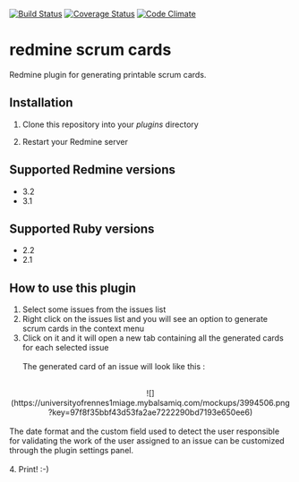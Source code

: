 
[![Build Status](https://api.travis-ci.org/echoes-tech/redmine_scrum_cards.svg)](https://travis-ci.org/echoes-tech/redmine_scrum_cards)
[![Coverage Status](https://coveralls.io/repos/echoes-tech/redmine_scrum_cards/badge.svg?branch=develop&service=github)](https://coveralls.io/github/echoes-tech/redmine_scrum_cards?branch=develop)
[![Code Climate](https://codeclimate.com/github/echoes-tech/redmine_scrum_cards/badges/gpa.svg)](https://codeclimate.com/github/echoes-tech/redmine_scrum_cards)

# redmine scrum cards

Redmine plugin for generating printable scrum cards.

## Installation

1. Clone this repository into your _plugins_ directory

2. Restart your Redmine server

## Supported Redmine versions

- 3.2
- 3.1

## Supported Ruby versions

- 2.2
- 2.1

## How to use this plugin

1. Select some issues from the issues list
2. Right click on the issues list and you will see an option to generate scrum cards in the context menu
3. Click on it and it will open a new tab containing all the generated cards for each selected issue <br/><br/>
The generated card of an issue will look like this : <br/><br/>
<center>
![](https://universityofrennes1miage.mybalsamiq.com/mockups/3994506.png?key=97f8f35bbf43d53fa2ae7222290bd7193e650ee6)
</center>
<br/> The date format and the custom field used to detect the user responsible for validating the work of the user assigned to an issue can be customized through the plugin settings panel. <br/><br/>
4. Print! :-) 
